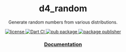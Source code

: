 <h1 align="center">
  d4_random
</h1>

<p align="center">
  Generate random numbers from various distributions.
</p>

<p align="center">
  <a href="https://github.com/luizbarboza/d4_random/blob/main/LICENSE">
    <img src="https://img.shields.io/github/license/luizbarboza/d4_random" alt="license" />
  <a href="https://github.com/luizbarboza/d4_random/actions/workflows/ci.yml">
    <img src="https://github.com/luizbarboza/d4_random/actions/workflows/ci.yml/badge.svg" alt="Dart CI" />
  </a>
  <a href="https://pub.dev/packages/d4_random">
    <img src="https://img.shields.io/pub/v/d4_random.svg" alt="pub package" />
  </a>
  <a href="https://pub.dev/packages/d4_random/publisher">
    <img src="https://img.shields.io/pub/publisher/d4_random.svg" alt="package publisher" />
  </a>
</p>

<h3 align="center">
  <a href="https://pub.dev/documentation/d4_random/latest/d4_random/d4_random-library.html">Documentation</a>
</h3>